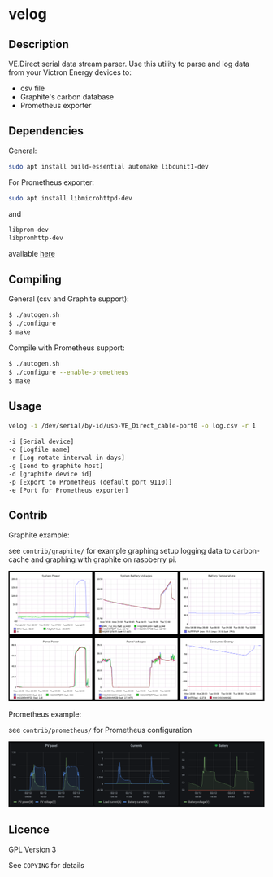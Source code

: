 # velog

## Description

VE.Direct serial data stream parser. Use this utility to parse and log data
from your Victron Energy devices to:
- csv file
- Graphite's carbon database
- Prometheus exporter

## Dependencies

General:
```bash
sudo apt install build-essential automake libcunit1-dev
```

For Prometheus exporter:
```bash
sudo apt install libmicrohttpd-dev
```
and
```bash
libprom-dev
libpromhttp-dev
```
available [here](https://github.com/digitalocean/prometheus-client-c)


## Compiling

General (csv and Graphite support):
```bash
$ ./autogen.sh
$ ./configure
$ make
```

Compile with Prometheus support:

```bash
$ ./autogen.sh
$ ./configure --enable-prometheus
$ make
```

## Usage

```bash
velog -i /dev/serial/by-id/usb-VE_Direct_cable-port0 -o log.csv -r 1
```


```text
-i [Serial device]
-o [Logfile name]
-r [Log rotate interval in days]
-g [send to graphite host]
-d [graphite device id]
-p [Export to Prometheus (default port 9110)]
-e [Port for Prometheus exporter]
```

## Contrib

Graphite example:

see `contrib/graphite/` for example graphing setup logging data to carbon-cache and graphing with
graphite on raspberry pi.

![graphite screenshot](contrib/graphite/20201020-solar_graphs.png)

Prometheus example:

see `contrib/prometheus/` for Prometheus configuration


![prometheus/grafana screenshot](contrib/prometheus/grafana.png)


## Licence

GPL Version 3

See `COPYING` for details
